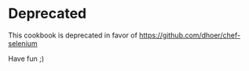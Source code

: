 # Deprecated

This cookbook is deprecated in favor of https://github.com/dhoer/chef-selenium

Have fun ;)
